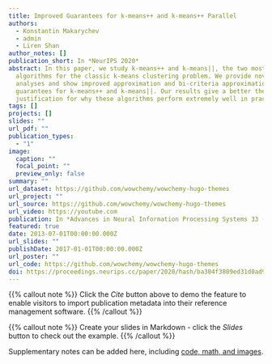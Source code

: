 ```yaml
---
title: Improved Guarantees for k-means++ and k-means++ Parallel
authors:
  - Konstantin Makarychev
  - admin
  - Liren Shan
author_notes: []
publication_short: In *NeurIPS 2020*
abstract: In this paper, we study k-means++ and k-means||, the two most popular
  algorithms for the classic k-means clustering problem. We provide novel
  analyses and show improved approximation and bi-criteria approximation
  guarantees for k-means++ and k-means||. Our results give a better theoretical
  justification for why these algorithms perform extremely well in practice.
tags: []
projects: []
slides: ""
url_pdf: ""
publication_types:
  - "1"
image:
  caption: ""
  focal_point: ""
  preview_only: false
summary: ""
url_dataset: https://github.com/wowchemy/wowchemy-hugo-themes
url_project: ""
url_source: https://github.com/wowchemy/wowchemy-hugo-themes
url_video: https://youtube.com
publication: In *Advances in Neural Information Processing Systems 33 (NeurIPS 2020)*
featured: true
date: 2013-07-01T00:00:00.000Z
url_slides: ""
publishDate: 2017-01-01T00:00:00.000Z
url_poster: ""
url_code: https://github.com/wowchemy/wowchemy-hugo-themes
doi: https://proceedings.neurips.cc/paper/2020/hash/ba304f3809ed31d0ad97b5a2b5df2a39-Abstract.html
---
```


{{% callout note %}}
Click the _Cite_ button above to demo the feature to enable visitors to import publication metadata into their reference management software.
{{% /callout %}}

{{% callout note %}}
Create your slides in Markdown - click the _Slides_ button to check out the example.
{{% /callout %}}

Supplementary notes can be added here, including [code, math, and images](https://wowchemy.com/docs/writing-markdown-latex/).
